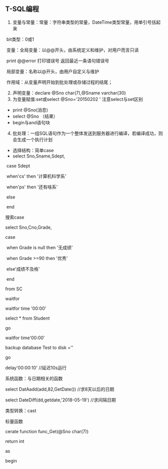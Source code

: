 ## T-SQL编程

1. 变量与常量：常量：字符串类型的常量，DateTime类型常量，用单引号括起来

​                           bit类型：0或1

​                          变量：全局变量：以@@开头，由系统定义和维护，对用户而言只读

​                          print @@error  打印错误号     返回最近一条语句错误号

​                          局部变量：名称以@开头，由用户自定义与维护

​                          作用域：从变量声明开始到批处理或存储过程的结尾；

2. 声明变量：declare @Sno char(7),@Sname varchar(30)
3. 为变量赋值:set或select  @Sno='20150202 '    注意select与set区别

- print @Sno(消息)
- select @Sno （结果）                            
- begin与and语句块

4. 批处理：一组SQL语句作为一个整体发送到服务器进行编译，若编译成功，则会生成一个执行计划

- 选择结构：简单case
- select   Sno,Sname,Sdept,

​   case Sdept

​          when'cs'  then '计算机科学系'

​         when'ps'  then '还有啥系'

​       else 

​       end

搜索case

select Sno,Cno,Grade,

case 

​      when  Grade is null then '无成绩'

​      when Grade >=90 then '优秀'

​      else'成绩不及格'

​      end

from SC



waitfor

waitfor time '00:00'

select * from Student

go



waitfor time'00:00'

backup database Test to disk =''

go



delay'00:00:10'    //延迟10s运行

系统函数：与日期相关的函数

select DatAadd(add,82,GetDate())     //求8天以后的日期

select DateDiff(dd,getdate,'2018-05-19')   //求间隔日期

类型转换：cast

标量函数

cerate function func_Get(@Sno char(7))

return int 

as

begin 

